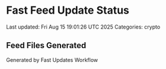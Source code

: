 # Fast Feed Update Status
Last updated: Fri Aug 15 19:01:26 UTC 2025
Categories: crypto

## Feed Files Generated

Generated by Fast Updates Workflow
